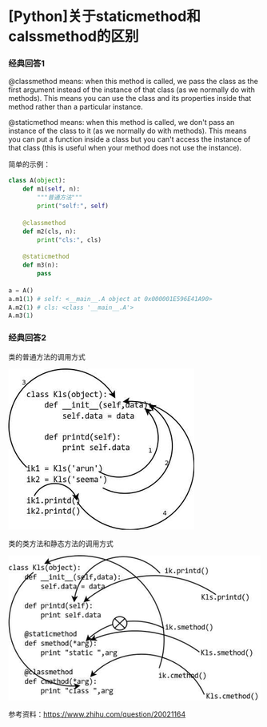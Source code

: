# \[Python\]关于staticmethod和calssmethod的区别

### 经典回答1

@classmethod means: when this method is called, we pass the class as the first argument instead of the instance of that class \(as we normally do with methods\). This means you can use the class and its properties inside that method rather than a particular instance.

@staticmethod means: when this method is called, we don't pass an instance of the class to it \(as we normally do with methods\). This means you can put a function inside a class but you can't access the instance of that class \(this is useful when your method does not use the instance\).

简单的示例：

```python
class A(object):
    def m1(self, n):
        """普通方法"""
        print("self:", self)

    @classmethod
    def m2(cls, n):
        print("cls:", cls)

    @staticmethod
    def m3(n):
        pass

a = A()
a.m1(1) # self: <__main__.A object at 0x000001E596E41A90>
A.m2(1) # cls: <class '__main__.A'>
A.m3(1)
```

### 经典回答2

类的普通方法的调用方式

![](/assets/1.jpg)

类的类方法和静态方法的调用方式

![](/assets/2.jpg)

参考资料：https://www.zhihu.com/question/20021164

